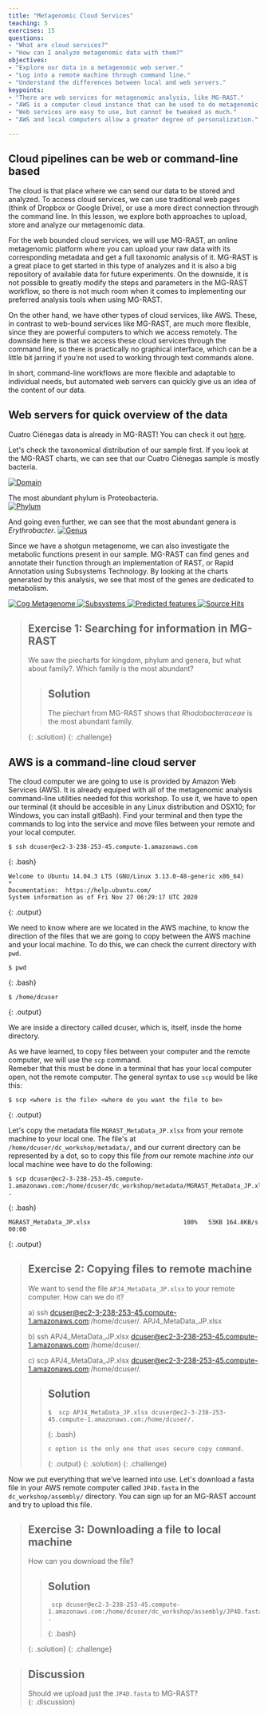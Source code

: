 ```yaml
---
title: "Metagenomic Cloud Services"
teaching: 5
exercises: 15
questions:
- "What are cloud services?"
- "How can I analyze metagenomic data with them?"
objectives:
- "Explore our data in a metagenomic web server."
- "Log into a remote machine through command line."
- "Understand the differences between local and web servers."  
keypoints:
- "There are web services for metagenomic analysis, like MG-RAST."
- "AWS is a computer cloud instance that can be used to do metagenomic analyzes."
- "Web services are easy to use, but cannot be tweaked as much."
- "AWS and local computers allow a greater degree of personalization."

---
```


## Cloud pipelines can be web or command-line based
The cloud is that place where we can send our data to be stored and analyzed. To access cloud services, we can use traditional web pages (think of Dropbox or Google Drive), or use a more direct connection through the command line. In this lesson, we explore both approaches to upload, store and analyze our metagenomic data.

For the web bounded cloud services, we will use MG-RAST, an online metagenomic platform where you can upload your raw data with its corresponding metadata and get a full taxonomic analysis of it. MG-RAST is a great place to get started in this type of analyzes and it is also a big repository of available data for future experiments. On the downside, it is not possible to greatly modify the steps and parameters in the MG-RAST workflow, so there is not much room when it comes to implementing our preferred analysis tools when using MG-RAST.


On the other hand, we have other types of cloud services, like AWS. These, in contrast to web-bound services like MG-RAST, are much more flexible, since they are powerful computers to which we access remotely. The downside here is that we access these cloud services through the command line, so there is practically no graphical interface, which can be a little bit jarring if you’re not used to working through text commands alone.

In short, command-line workflows are more flexible and adaptable to individual needs, but automated web servers can quickly give us an idea of the content of our data. 

## Web servers for quick overview of the data

Cuatro Ciénegas data is already in MG-RAST! You can check it out [here](https://www.mg-rast.org/mgmain.html?mgpage=project&project=mgp96823). 

Let's check the taxonomical distribution of our sample first. If you look at the MG-RAST charts, 
we can see that our Cuatro Ciénegas sample is mostly bacteria.  

<a href="{{ page.root }}/fig/03-02-01.png">
  <img src="{{ page.root }}/fig/03-02-01.png" alt="Domain" />
</a>


The most abundant phylum is Proteobacteria.  
<a href="{{ page.root }}/fig/03-02-02.png">
  <img src="{{ page.root }}/fig/03-02-02.png" alt="Phylum" />
</a>

 And going even further, we can see that the most abundant genera is *Erythrobacter*. 
 <a href="{{ page.root }}/fig/03-02-03.png">
  <img src="{{ page.root }}/fig/03-02-03.png" alt="Genus" />
</a>

Since we have a shotgun metagenome, we can also investigate the metabolic functions 
present in our sample. MG-RAST can find genes and annotate their function through 
an implementation of RAST, or Rapid Annotation using Subsystems Technology. 
By looking at the charts generated by this analysis, we see that most of the genes
are dedicated to metabolism.  

<a href="{{ page.root }}/fig/03-02-04.png">
  <img src="{{ page.root }}/fig/03-02-04.png" alt="Cog Metagenome" />
</a>

<a href="{{ page.root }}/fig/03-02-05.png">
  <img src="{{ page.root }}/fig/03-02-05.png" alt="Subsystems" />
</a>

 <a href="{{ page.root }}/fig/03-02-06.png">
  <img src="{{ page.root }}/fig/03-02-06.png" alt="Predicted features" />
</a>
 
<a href="{{ page.root }}/fig/03-02-07.png">
  <img src="{{ page.root }}/fig/03-02-07.png" alt="Source Hits" />
</a>

> ## Exercise 1: Searching for information in MG-RAST  
> 
> We saw the piecharts for kingdom, phylum and genera, but what about family?. Which family is the most abundant?
> 
> 
>> ## Solution
>>  The piechart from MG-RAST shows that *Rhodobacteraceae* is the most abundant family. 
>> 
> {: .solution}
{: .challenge}


## AWS is a command-line cloud server 
The cloud computer we are going to use is provided by Amazon Web Services (AWS). It is already equiped with 
all of the metagenomic analysis command-line utilities needed fot this workshop. To use it, we have to open our terminal
(it should be accesible in any Linux distribution and OSX10; for Windows, you can install gitBash). Find your terminal 
and then type the commands to log into the service and move files between your remote and your local computer.  


~~~
$ ssh dcuser@ec2-3-238-253-45.compute-1.amazonaws.com 
~~~
{: .bash} 

~~~
Welcome to Ubuntu 14.04.3 LTS (GNU/Linux 3.13.0-48-generic x86_64)                                                                                                     * 
Documentation:  https://help.ubuntu.com/                                                                                                                             
System information as of Fri Nov 27 06:29:17 UTC 2020 
~~~
{: .output}

We need to know where are we located in the AWS machine, to know the direction 
of the files that we are going to copy between the AWS machine and your local machine. 
To do this, we can check the current directory with `pwd`.
~~~
$ pwd 
~~~
{: .bash}  
~~~
$ /home/dcuser  
~~~
{: .output}

We are inside a directory called dcuser, which is, itself, insde the home directory.

As we have learned, to copy files between your computer and the remote computer, we will use the `scp` command.  
Remeber that this must be done in a terminal that has your local computer open, not the remote computer. The general syntax to use `scp` would be like this: 
~~~
$ scp <where is the file> <where do you want the file to be>  
~~~
{: .output}  

Let's copy the metadata file `MGRAST_MetaData_JP.xlsx` from your remote machine to your local one. 
The file's at `/home/dcuser/dc_workshop/metadata/`, and our current directory can be represented by a dot, so to
copy this file _from_ our remote machine _into_ our local machine wee have to do the following: 

~~~
$ scp dcuser@ec2-3-238-253-45.compute-1.amazonaws.com:/home/dcuser/dc_workshop/metadata/MGRAST_MetaData_JP.xlsx .
~~~
{: .bash}  

~~~
MGRAST_MetaData_JP.xlsx                          100%   53KB 164.8KB/s   00:00  
~~~
{: .output}  


> ## Exercise 2: Copying files to remote machine
> 
> We want to send the file `APJ4_MetaData_JP.xlsx` to your remote computer. How can we do it? 
>
>   a) ssh dcuser@ec2-3-238-253-45.compute-1.amazonaws.com:/home/dcuser/. APJ4_MetaData_JP.xlsx  
>
>   b) ssh APJ4_MetaData_JP.xlsx dcuser@ec2-3-238-253-45.compute-1.amazonaws.com:/home/dcuser/.  
>
>   c) scp APJ4_MetaData_JP.xlsx dcuser@ec2-3-238-253-45.compute-1.amazonaws.com:/home/dcuser/.  
>
>> ## Solution  
>> ~~~ 
>> $  scp APJ4_MetaData_JP.xlsx dcuser@ec2-3-238-253-45.compute-1.amazonaws.com:/home/dcuser/.
>> ~~~
>> {: .bash}
>> ~~~ 
>> c option is the only one that uses secure copy command.   
>> ~~~
>> {: .output}
> {: .solution}
{: .challenge}

Now we put everything that we've learned into use.
Let's download a fasta file in your AWS remote computer called `JP4D.fasta` in the `dc_workshop/assembly/` directory.
You can sign up for an MG-RAST account and try to upload this file. 

> ## Exercise 3: Downloading a file to local machine
> How can you download the file?   
>> ## Solution
>> ~~~
>>  scp dcuser@ec2-3-238-253-45.compute-1.amazonaws.com:/home/dcuser/dc_workshop/assembly/JP4D.fasta .
>> ~~~
>> {: .bash}
>>
> {: .solution}
{: .challenge}

> ## Discussion
> Should we upload just the `JP4D.fasta` to MG-RAST?   
{: .discussion}
